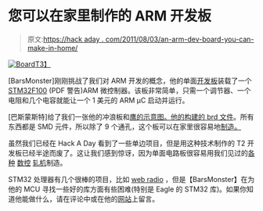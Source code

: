 # 您可以在家里制作的 ARM 开发板

> 原文:[https://hack aday . com/2011/08/03/an-arm-dev-board-you-can-make-in-home/](https://hackaday.com/2011/08/03/an-arm-dev-board-you-can-make-at-home/)

 [![](../Images/10bd9fab8232d075373ae73d0e6cffd0.png "Board")T3】](http://hackaday.com/wp-content/uploads/2011/08/board.png)

[BarsMonster]刚刚挑战了我们对 ARM 开发的概念，他的单面[开发板](http://www.youtube.com/watch?v=6JhCtATFVEU)装载了一个 [STM32F100](http://www.st.com/internet/com/TECHNICAL_RESOURCES/TECHNICAL_LITERATURE/DATASHEET/CD00212417.pdf) (PDF 警告)ARM 微控制器。该板非常简单，只需一个调节器、一个电阻和几个电容就能让一个 1 美元的 ARM μC 启动并运行。

[巴斯蒙斯特]给了我们一张他的冲浪板和[鹰的示意图。他的构建的 brd 文件](http://hosted.hackaday.com/stm.brd)。所有东西都是 SMD 元件，所以除了 9 个通孔，这个板可以在家里很容易地[制造。](http://hackaday.com/2008/07/28/how-to-etch-a-single-sided-pcb/)

虽然我们已经在 Hack A Day 看到了一些单边项目，但是用这种技术制作的 T2 开发板已经半途而废了。这让我们感到惊讶，因为单面电路板很容易用我们见过的[各种](http://hackaday.com/2011/05/21/pcb-milling-with-a-makerbot/) [数控](http://hackaday.com/2011/04/22/pcb-milling-tutorial/) [轧机](http://hackaday.com/2010/06/21/100-cnc-mill/)制造。

STM32 处理器有几个很棒的项目，比如 [web radio](http://www.youtube.com/watch?v=BfxxY2OY6TQ) ，但是【BarsMonster】在为他的 MCU 寻找一些好的库方面有些困难(特别是 Eagle 的 STM32 库)。如果你知道他能做什么，请在评论中或在他的[网站](http://3.14.by/en/)上留言。